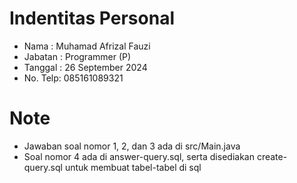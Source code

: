 # Indentitas Personal
- Nama    : Muhamad Afrizal Fauzi
- Jabatan : Programmer (P)
- Tanggal : 26 September 2024
- No. Telp: 085161089321

# Note
- Jawaban soal nomor 1, 2, dan 3 ada di src/Main.java
- Soal nomor 4 ada di answer-query.sql, serta disediakan create-query.sql untuk membuat tabel-tabel di sql